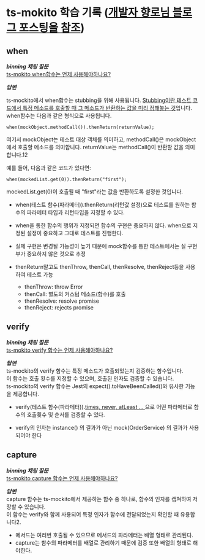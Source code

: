 # ts-mokito 학습 기록 ([개발자 향로님 블로그 포스팅을 참조](https://jojoldu.tistory.com/638))

## when

<em><strong>binning 채팅 질문 </strong></em></br>
<u>ts-mokito when함수는 언제 사용해야하나요?</u>

<em><strong>답변</strong></em></br>

ts-mockito에서 when함수는 stubbing을 위해 사용됩니다. <u>Stubbing이란 테스트 코드에서 특정 메소드를 호출할 때 그 메소드가 반환하는 값을 미리 정해놓는 것</u>입니다. when함수는 다음과 같은 형식으로 사용됩니다.

```
when(mockObject.methodCall()).thenReturn(returnValue);
```

여기서 mockObject는 테스트 대상 객체를 의미하고, methodCall()은 mockObject에서 호출할 메소드를 의미합니다. returnValue는 methodCall()이 반환할 값을 의미합니다.12

예를 들어, 다음과 같은 코드가 있다면:

```
when(mockedList.get(0)).thenReturn("first");
```

mockedList.get(0)이 호출될 때 "first"라는 값을 반환하도록 설정한 것입니다.

- when(테스트 함수(파라메터)).thenReturn(리턴값 설정)으로 테스트를 원하는 함수의 파라메터 타입과 리턴타입을 지정할 수 있다.

- when을 통한 함수의 행위가 지정되면 함수의 구현은 중요하지 않다. when으로 지정된 설정이 중요하고 그대로 테스트를 진행한다.

- 실제 구현은 변경될 가능성이 높기 때문에 mock함수를 통한 테스트에서는 실 구현부가 중요하지 않은 것으로 추정

- thenReturn말고도 thenThrow, thenCall, thenResolve, thenReject등을 사용하여 테스트 가능
  - thenThrow: throw Error
  - thenCall: 별도의 커스텀 메소드(함수)를 호출
  - thenResolve: resolve promise
  - thenReject: rejects promise

## verify

<em><strong>binning 채팅 질문 </strong></em></br>
<u>ts-mokito verify 함수는 언제 사용해야하나요?</u>

<em><strong>답변</strong></em></br>
ts-mockito의 verify 함수는 특정 메소드가 호출되었는지 검증하는 함수입니다.</br> 이 함수는 호출 횟수를 지정할 수 있으며, 호출된 인자도 검증할 수 있습니다.</br> ts-mockito의 verify 함수는 Jest의 expect().toHaveBeenCalled()와 유사한 기능을 제공합니다.

- verify(테스트 함수(파라메터)).[times, never, atLeast ... ]()으로 어떤 파라메터로 함수의 호출횟수 및 순서를 검증할 수 있다.

- verify의 인자는 instance() 의 결과가 아닌 mock(OrderService) 의 결과가 사용되어야 한다

## capture

<em><strong>binning 채팅 질문 </strong></em></br>
<u>ts-mokito capture 함수는 언제 사용해야하나요?</u>

<em><strong>답변</strong></em></br>
capture 함수는 ts-mockito에서 제공하는 함수 중 하나로, 함수의 인자를 캡쳐하여 저장할 수 있습니다.</br> 이 함수는 verify와 함께 사용되어 특정 인자가 함수에 전달되었는지 확인할 때 유용합니다2.

- 메서드는 여러번 호출될 수 있으므로 메서드의 파라메터는 배열 형태로 관리된다.
- capture는 함수의 파라메터를 배열로 관리하기 때문에 검증 또한 배열의 형태로 해야한다.
